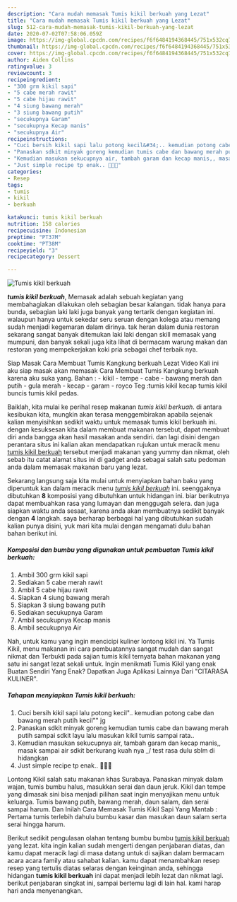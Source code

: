 ```yaml
---
description: "Cara mudah memasak Tumis kikil berkuah yang Lezat"
title: "Cara mudah memasak Tumis kikil berkuah yang Lezat"
slug: 512-cara-mudah-memasak-tumis-kikil-berkuah-yang-lezat
date: 2020-07-02T07:58:06.059Z
image: https://img-global.cpcdn.com/recipes/f6f6484194368445/751x532cq70/tumis-kikil-berkuah-foto-resep-utama.jpg
thumbnail: https://img-global.cpcdn.com/recipes/f6f6484194368445/751x532cq70/tumis-kikil-berkuah-foto-resep-utama.jpg
cover: https://img-global.cpcdn.com/recipes/f6f6484194368445/751x532cq70/tumis-kikil-berkuah-foto-resep-utama.jpg
author: Aiden Collins
ratingvalue: 3
reviewcount: 3
recipeingredient:
- "300 grm kikil sapi"
- "5 cabe merah rawit"
- "5 cabe hijau rawit"
- "4 siung bawang merah"
- "3 siung bawang putih"
- "secukupnya Garam"
- "secukupnya Kecap manis"
- "secukupnya Air"
recipeinstructions:
- "Cuci bersih kikil sapi lalu potong kecil&#34;.. kemudian potong cabe dan bawang merah putih kecil&#34;&#34; jg"
- "Panaskan sdkit minyak goreng kemudian tumis cabe dan bawang merah putih sampai sdkit layu lalu masukan kikil tumis sampai rata.."
- "Kemudian masukan sekucupnya air, tambah garam dan kecap manis,, masak sampai air sdkit berkurang kuah nya _/ test rasa dulu sblm di hidangkan"
- "Just simple recipe tp enak.. 🤤🤤🤤"
categories:
- Resep
tags:
- tumis
- kikil
- berkuah

katakunci: tumis kikil berkuah 
nutrition: 158 calories
recipecuisine: Indonesian
preptime: "PT37M"
cooktime: "PT38M"
recipeyield: "3"
recipecategory: Dessert

---
```



![Tumis kikil berkuah](https://img-global.cpcdn.com/recipes/f6f6484194368445/751x532cq70/tumis-kikil-berkuah-foto-resep-utama.jpg)

<b><i>tumis kikil berkuah</i></b>, Memasak adalah sebuah kegiatan yang membahagiakan dilakukan oleh sebagian besar kalangan. tidak hanya para bunda, sebagian laki laki juga banyak yang tertarik dengan kegiatan ini. walaupun hanya untuk sekedar seru seruan dengan kolega atau memang sudah menjadi kegemaran dalam dirinya. tak heran dalam dunia restoran sekarang sangat banyak ditemukan laki laki dengan skill memasak yang mumpuni, dan banyak sekali juga kita lihat di bermacam warung makan dan restoran yang mempekerjakan koki pria sebagai chef terbaik nya.

Siap Masak Cara Membuat Tumis Kangkung berkuah Lezat Video Kali ini aku siap masak akan memasak Cara Membuat Tumis Kangkung berkuah karena aku suka yang. Bahan : - kikil - tempe - cabe - bawang merah dan putih - gula merah - kecap - garam - royco Teg :tumis kikil kecap tumis kikil buncis tumis kikil pedas.

Baiklah, kita mulai ke perihal resep makanan <i>tumis kikil berkuah</i>. di antara kesibukan kita, mungkin akan terasa menggembirakan apabila sejenak kalian menyisihkan sedikit waktu untuk memasak tumis kikil berkuah ini. dengan kesuksesan kita dalam membuat makanan tersebut, dapat membuat diri anda bangga akan hasil masakan anda sendiri. dan lagi disini dengan perantara situs ini kalian akan mendapatkan rujukan untuk meracik menu <u>tumis kikil berkuah</u> tersebut menjadi makanan yang yummy dan nikmat, oleh sebab itu catat alamat situs ini di gadget anda sebagai salah satu pedoman anda dalam memasak makanan baru yang lezat.


Sekarang langsung saja kita mulai untuk menyiapkan bahan baku yang diperuntuk kan dalam meracik menu <u><i>tumis kikil berkuah</i></u> ini. seenggaknya dibutuhkan <b>8</b> komposisi yang dibutuhkan untuk hidangan ini. biar berikutnya dapat membuahkan rasa yang lumayan dan menggugah selera. dan juga siapkan waktu anda sesaat, karena anda akan membuatnya sedikit banyak dengan <b>4</b> langkah. saya berharap berbagai hal yang dibutuhkan sudah kalian punya disini, yuk mari kita mulai dengan mengamati dulu bahan bahan berikut ini.

<!--inarticleads1-->

##### Komposisi dan bumbu yang digunakan untuk pembuatan Tumis kikil berkuah:

1. Ambil 300 grm kikil sapi
1. Sediakan 5 cabe merah rawit
1. Ambil 5 cabe hijau rawit
1. Siapkan 4 siung bawang merah
1. Siapkan 3 siung bawang putih
1. Sediakan secukupnya Garam
1. Ambil secukupnya Kecap manis
1. Ambil secukupnya Air


Nah, untuk kamu yang ingin mencicipi kuliner lontong kikil ini. Ya Tumis Kikil, menu makanan ini cara pembuatannya sangat mudah dan sangat nikmat dan Terbukti pada sajian tumis kikil ternyata bahan makanan yang satu ini sangat lezat sekali untuk. Ingin menikmati Tumis Kikil yang enak Buatan Sendiri Yang Enak? Dapatkan Juga Aplikasi Lainnya Dari &#34;CITARASA KULINER&#34;. 

<!--inarticleads2-->

##### Tahapan menyiapkan Tumis kikil berkuah:

1. Cuci bersih kikil sapi lalu potong kecil&#34;.. kemudian potong cabe dan bawang merah putih kecil&#34;&#34; jg
1. Panaskan sdkit minyak goreng kemudian tumis cabe dan bawang merah putih sampai sdkit layu lalu masukan kikil tumis sampai rata..
1. Kemudian masukan sekucupnya air, tambah garam dan kecap manis,, masak sampai air sdkit berkurang kuah nya _/ test rasa dulu sblm di hidangkan
1. Just simple recipe tp enak.. 🤤🤤🤤


Lontong Kikil salah satu makanan khas Surabaya. Panaskan minyak dalam wajan, tumis bumbu halus, masukkan serai dan daun jeruk. Kikil dan tempe yang dimasak sini bisa menjadi pilihan saat ingin menyajikan menu untuk keluarga. Tumis bawang putih, bawang merah, daun salam, dan serai sampai harum. Dan Inilah Cara Memasak Tumis Kikil Sapi Yang Mantab : Pertama tumis terlebih dahulu bumbu kasar dan masukan daun salam serta serai hingga harum. 

Berikut sedikit pengulasan olahan tentang bumbu bumbu <u>tumis kikil berkuah</u> yang lezat. kita ingin kalian sudah mengerti dengan penjabaran diatas, dan kamu dapat meracik lagi di masa datang untuk di sajikan dalam bermacam acara acara family atau sahabat kalian. kamu dapat menambahkan resep resep yang tertulis diatas selaras dengan keinginan anda, sehingga hidangan <b>tumis kikil berkuah</b> ini dapat menjadi lebih lezat dan nikmat lagi. berikut penjabaran singkat ini, sampai bertemu lagi di lain hal. kami harap hari anda menyenangkan.

